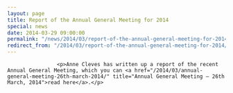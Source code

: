```yaml
---
layout: page
title: Report of the Annual General Meeting for 2014
special: news
date: 2014-03-29 09:00:00
permalink: "/news/2014/03/report-of-the-annual-general-meeting-for-2014/"
redirect_from: "/2014/03/report-of-the-annual-general-meeting-for-2014/"
---
```



                    
                    <p>Anne Cleves has written up a report of the recent Annual General Meeting, which you can <a href="/2014/03/annual-general-meeting-26th-march-2014/" title="Annual General Meeting – 26th March, 2014">read here</a>.</p>

                
